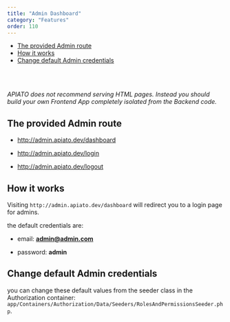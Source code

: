 ```yaml
---
title: "Admin Dashboard"
category: "Features"
order: 110
---
```


- [The provided Admin route](#the-provided-admin-route)
- [How it works](#how-it-works)
- [Change default Admin credentials](#change-default-admin-credentials)

<br>
<br>


*APIATO does not recommend serving HTML pages. Instead you should build your own Frontend App completely isolated from the Backend code.*

<a name="the-provided-admin-route"></a>

## The provided Admin route

- http://admin.apiato.dev/dashboard

- http://admin.apiato.dev/login

- http://admin.apiato.dev/logout

<a name="how-it-works"></a>

## How it works

Visiting `http://admin.apiato.dev/dashboard` will redirect you to a login page for admins.

the default credentials are:

- email: **admin@admin.com**

- password: **admin**

<a name="change-default-admin-credentials"></a>

## Change default Admin credentials

you can change these default values from the seeder class in the Authorization container: `app/Containers/Authorization/Data/Seeders/RolesAndPermissionsSeeder.php`.
